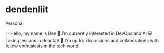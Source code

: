 # dendenliit
Personal

✨ Hello, my name is Den
💭 I’m currently interested in DevOps and AI
💻 Taking lessons in ReactJS
🤝 I'm up for dscussions and collaborations with fellow enthusiasts in the tech world.
